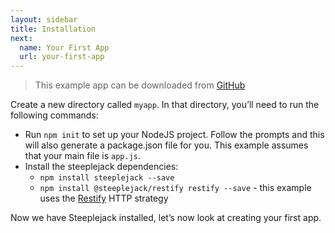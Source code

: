```yaml
---
layout: sidebar
title: Installation
next:
  name: Your First App
  url: your-first-app
---
```


> This example app can be downloaded from [GitHub](https://github.com/steeplejack-js/example)

Create a new directory called `myapp`. In that directory, you’ll need to run the following commands:

 - Run `npm init` to set up your NodeJS project. Follow the prompts and this will also generate a package.json file for
  you. This example assumes that your main file is `app.js`.
 - Install the steeplejack dependencies:
    - `npm install steeplejack --save`
    - `npm install @steeplejack/restify restify --save` - this example uses the [Restify](http://restify.com) HTTP
      strategy

Now we have Steeplejack installed, let’s now look at creating your first app.
